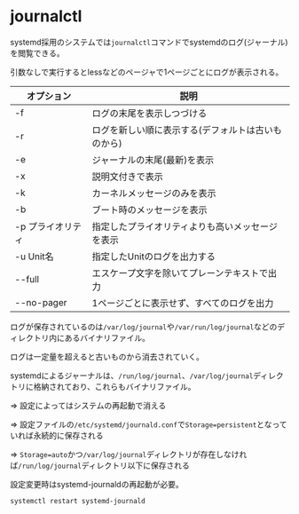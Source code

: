 # journalctl

systemd採用のシステムでは`journalctl`コマンドでsystemdのログ(ジャーナル)を閲覧できる。

引数なしで実行するとlessなどのページャで1ページごとにログが表示される。

| オプション        | 説明                                               |
|-------------------|----------------------------------------------------|
| -f                | ログの末尾を表示しつづける                         |
| -r                | ログを新しい順に表示する(デフォルトは古いものから) |
| -e                | ジャーナルの末尾(最新)を表示                       |
| -x                | 説明文付きで表示                                   |
| -k                | カーネルメッセージのみを表示                       |
| -b                | ブート時のメッセージを表示                         |
| -p プライオリティ | 指定したプライオリティよりも高いメッセージを表示   |
| -u Unit名         | 指定したUnitのログを出力する                       |
| --full            | エスケープ文字を除いてプレーンテキストで出力       |
| --no-pager        | 1ページごとに表示せず、すべてのログを出力          |

ログが保存されているのは`/var/log/journal`や`/var/run/log/journal`などのディレクトリ内にあるバイナリファイル。

ログは一定量を超えると古いものから消去されていく。

systemdによるジャーナルは、`/run/log/journal`、`/var/log/journal`ディレクトリに格納されており、これらもバイナリファイル。

=> 設定によってはシステムの再起動で消える

=> 設定ファイルの`/etc/systemd/journald.conf`で`Storage=persistent`となっていれば永続的に保存される

=> `Storage=auto`かつ`/var/log/journal`ディレクトリが存在しなければ`/run/log/journal`ディレクトリ以下に保存される

設定変更時はsystemd-journaldの再起動が必要。

```
systemctl restart systemd-journald
```

